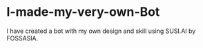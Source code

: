 # I-made-my-very-own-Bot
I have created a bot with my own design and skill using SUSI.AI by FOSSASIA.
<BODY>
  <script type='text/javascript' id='susi-bot-script' data-userid='abf87e05ceda8e301e4aee1ac43a3767' data-group='Sports' data-language='en' data-skill='Cricket Genius' src='https://susi.ai/susi-chatbot.js'></script>
  </BODY>
